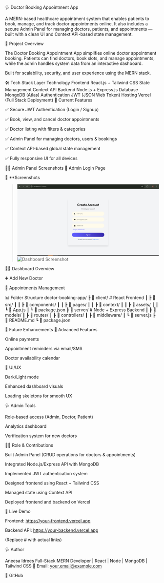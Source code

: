 🩺 Doctor Booking Appointment App

A MERN-based healthcare appointment system that enables patients to book, manage, and track doctor appointments online.
It also includes a secure Admin Panel for managing doctors, patients, and appointments — built with a clean UI and Context API-based state management.

🚀 Project Overview

The Doctor Booking Appointment App simplifies online doctor appointment booking.
Patients can find doctors, book slots, and manage appointments, while the admin handles system data from an interactive dashboard.

Built for scalability, security, and user experience using the MERN stack.

🛠️ Tech Stack
Layer	Technology
Frontend	React.js + Tailwind CSS
State Management	Context API
Backend	Node.js + Express.js
Database	MongoDB (Atlas)
Authentication	JWT (JSON Web Token)
Hosting	Vercel (Full Stack Deployment)
🔑 Current Features

✅ Secure JWT Authentication (Login / Signup)

✅ Book, view, and cancel doctor appointments

✅ Doctor listing with filters & categories

✅ Admin Panel for managing doctors, users & bookings

✅ Context API-based global state management

✅ Fully responsive UI for all devices

👩‍⚕️ Admin Panel Screenshots
🔐 Admin Login Page

📸 **Screenshots  
> ![Authentication Screenshot](./frontend/public/login.png)  
> ![Dashboard Screenshot](https://cdn.dribbble.com/userupload/16825487/file/original-c08ff8c5a380f9c79ae37f41f25fd7d5.jpg?format=webp&resize=400x300&vertical=center)  


🧑‍⚕️ Dashboard Overview

➕ Add New Doctor

📅 Appointments Management

📊 Folder Structure
doctor-booking-app/
┣ 📂 client/                  # React Frontend
┃ ┣ 📂 src/
┃ ┃ ┣ 📂 components/
┃ ┃ ┣ 📂 pages/
┃ ┃ ┣ 📂 context/
┃ ┃ ┣ 📂 assets/
┃ ┃ ┗ 📜 App.js
┃ ┗ 📜 package.json
┣ 📂 server/                  # Node + Express Backend
┃ ┣ 📂 models/
┃ ┣ 📂 routes/
┃ ┣ 📂 controllers/
┃ ┣ 📂 middleware/
┃ ┗ 📜 server.js
┣ 📜 README.md
┗ 📜 package.json

📌 Future Enhancements
🧠 Advanced Features

Online payments

Appointment reminders via email/SMS

Doctor availability calendar

🎨 UI/UX

Dark/Light mode

Enhanced dashboard visuals

Loading skeletons for smooth UX

🩺 Admin Tools

Role-based access (Admin, Doctor, Patient)

Analytics dashboard

Verification system for new doctors

👩‍💻 Role & Contributions

Built Admin Panel (CRUD operations for doctors & appointments)

Integrated Node.js/Express API with MongoDB

Implemented JWT authentication system

Designed frontend using React + Tailwind CSS

Managed state using Context API

Deployed frontend and backend on Vercel

📸 Live Demo

Frontend: https://your-frontend.vercel.app

Backend API: https://your-backend.vercel.app

(Replace # with actual links)

🩺 Author

Aneesa Idrees
Full-Stack MERN Developer | React | Node | MongoDB | Tailwind CSS
📧 Email: your.email@example.com

🔗 GitHub